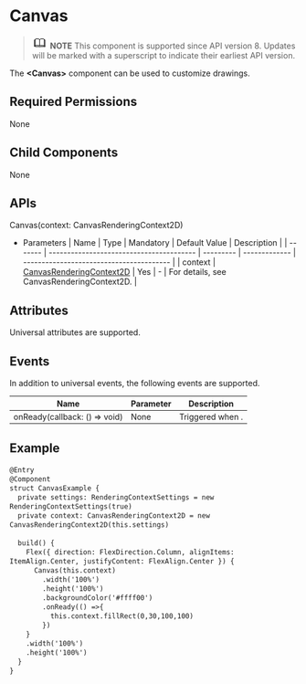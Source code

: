 # Canvas


> ![icon-note.gif](public_sys-resources/icon-note.gif) **NOTE**
> This component is supported since API version 8. Updates will be marked with a superscript to indicate their earliest API version.


The **&lt;Canvas&gt;** component can be used to customize drawings.


## Required Permissions

None


## Child Components

None


## APIs

Canvas(context: CanvasRenderingContext2D)

- Parameters
    | Name    | Type                                     | Mandatory | Default Value | Description                              |
    | ------- | ---------------------------------------- | --------- | ------------- | ---------------------------------------- |
    | context | [CanvasRenderingContext2D](ts-canvasrenderingcontext2d.md) | Yes       | -             | For details, see CanvasRenderingContext2D. |


## Attributes

Universal attributes are supported.


## Events

In addition to universal events, the following events are supported.

| Name                             | Parameter | Description      |
| -------------------------------- | --------- | ---------------- |
| onReady(callback: () =&gt; void) | None      | Triggered when . |


## Example


```
@Entry
@Component
struct CanvasExample {
  private settings: RenderingContextSettings = new RenderingContextSettings(true)
  private context: CanvasRenderingContext2D = new CanvasRenderingContext2D(this.settings)

  build() {
    Flex({ direction: FlexDirection.Column, alignItems: ItemAlign.Center, justifyContent: FlexAlign.Center }) {
      Canvas(this.context)
        .width('100%')
        .height('100%')
        .backgroundColor('#ffff00')
        .onReady(() =>{
          this.context.fillRect(0,30,100,100)
        })
    }
    .width('100%')
    .height('100%')
  }
}
```
